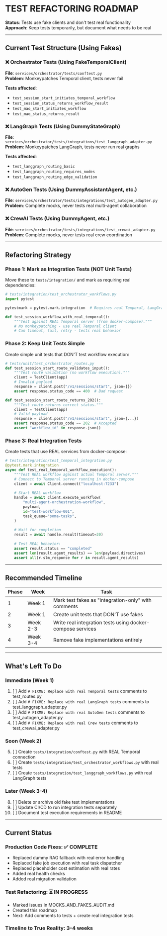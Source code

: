 # TEST REFACTORING ROADMAP

**Status**: Tests use fake clients and don't test real functionality  
**Approach**: Keep tests temporarily, but document what needs to be real

---

## Current Test Structure (Using Fakes)

### ❌ Orchestrator Tests (Using FakeTemporalClient)
**File**: `services/orchestrator/tests/conftest.py`  
**Problem**: Monkeypatches Temporal client, tests never fail  

**Tests affected**:
- `test_session_start_initiates_temporal_workflow` 
- `test_session_status_returns_workflow_result`
- `test_mao_start_initiates_workflow`
- `test_mao_status_returns_result`

### ❌ LangGraph Tests (Using DummyStateGraph)
**File**: `services/orchestrator/tests/integrations/test_langgraph_adapter.py`  
**Problem**: Monkeypatches LangGraph, tests never run real graphs  

**Tests affected**:
- `test_langgraph_routing_basic`
- `test_langgraph_routing_requires_nodes`
- `test_langgraph_routing_edge_validation`

### ❌ AutoGen Tests (Using DummyAssistantAgent, etc.)
**File**: `services/orchestrator/tests/integrations/test_autogen_adapter.py`  
**Problem**: Complete mocks, never tests real multi-agent collaboration

### ❌ CrewAI Tests (Using DummyAgent, etc.)
**File**: `services/orchestrator/tests/integrations/test_crewai_adapter.py`  
**Problem**: Complete mocks, never tests real crew coordination

---

## Refactoring Strategy

### Phase 1: Mark as Integration Tests (NOT Unit Tests)
Move these to `tests/integration/` and mark as requiring real dependencies:

```python
# tests/integration/test_orchestrator_workflows.py
import pytest

pytestmark = pytest.mark.integration  # Requires real Temporal, LangGraph, etc.

def test_session_workflow_with_real_temporal():
    """Test against REAL Temporal server (from docker-compose)."""
    # No monkeypatching - use real Temporal client
    # Can timeout, fail, retry - tests real behavior
```

### Phase 2: Keep Unit Tests Simple
Create simple unit tests that DON'T test workflow execution:

```python
# tests/unit/test_orchestrator_routes.py
def test_session_start_route_validates_input():
    """Test route validation (no workflow execution)."""
    client = TestClient(app)
    # Invalid payload
    response = client.post("/v1/sessions/start", json={})
    assert response.status_code == 400  # Bad request

def test_session_start_route_returns_202():
    """Test route returns correct status."""
    client = TestClient(app)
    # Valid payload
    response = client.post("/v1/sessions/start", json={...})
    assert response.status_code == 202  # Accepted
    assert "workflow_id" in response.json()
```

### Phase 3: Real Integration Tests
Create tests that use REAL services from docker-compose:

```python
# tests/integration/test_temporal_integration.py
@pytest.mark.integration
async def test_real_temporal_workflow_execution():
    """Test REAL workflow against actual Temporal server."""
    # Connect to Temporal server running in docker-compose
    client = await Client.connect("localhost:7233")
    
    # Start REAL workflow
    handle = await client.execute_workflow(
        "multi-agent-orchestration-workflow",
        payload,
        id="test-workflow-001",
        task_queue="soma-tasks",
    )
    
    # Wait for completion
    result = await handle.result(timeout=30)
    
    # Test REAL behavior:
    assert result.status == "completed"
    assert len(result.agent_results) == len(payload.directives)
    assert all(r.slm_response for r in result.agent_results)
```

---

## Recommended Timeline

| Phase | Week | Task |
|-------|------|------|
| 1 | Week 1 | Mark test fakes as "integration-only" with comments |
| 2 | Week 1 | Create unit tests that DON'T use fakes |
| 3 | Week 2-3 | Write real integration tests using docker-compose services |
| 4 | Week 3-4 | Remove fake implementations entirely |

---

## What's Left To Do

### Immediate (Week 1)
1. [ ] Add `# FIXME: Replace with real Temporal tests` comments to test_routes.py
2. [ ] Add `# FIXME: Replace with real LangGraph tests` comments to test_langgraph_adapter.py
3. [ ] Add `# FIXME: Replace with real AutoGen tests` comments to test_autogen_adapter.py
4. [ ] Add `# FIXME: Replace with real Crew tests` comments to test_crewai_adapter.py

### Soon (Week 2)
5. [ ] Create `tests/integration/conftest.py` with REAL Temporal connection
6. [ ] Create `tests/integration/test_orchestrator_workflows.py` with real tests
7. [ ] Create `tests/integration/test_langgraph_workflows.py` with real LangGraph tests

### Later (Week 3-4)
8. [ ] Delete or archive old fake test implementations
9. [ ] Update CI/CD to run integration tests separately
10. [ ] Document test execution requirements in README

---

## Current Status

### Production Code Fixes: ✅ COMPLETE
- Replaced dummy RAG fallback with real error handling
- Replaced fake job execution with real task dispatcher
- Replaced placeholder cost estimation with real rates
- Added real health checks
- Added real migration validation

### Test Refactoring: ⏳ IN PROGRESS
- Marked issues in MOCKS_AND_FAKES_AUDIT.md
- Created this roadmap
- Next: Add comments to tests + create real integration tests

### Timeline to True Reality: 3-4 weeks
